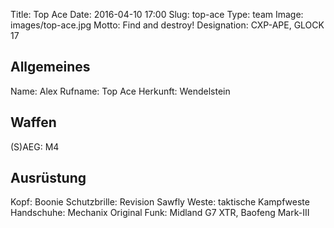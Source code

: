 Title: Top Ace
Date: 2016-04-10 17:00
Slug: top-ace
Type: team
Image: images/top-ace.jpg
Motto: Find and destroy!
Designation: CXP-APE, GLOCK 17

## Allgemeines

Name: Alex
Rufname: Top Ace
Herkunft: Wendelstein

## Waffen

(S)AEG: M4

## Ausrüstung

Kopf: Boonie
Schutzbrille: Revision Sawfly
Weste: taktische Kampfweste
Handschuhe: Mechanix Original
Funk: Midland G7 XTR, Baofeng Mark-III
